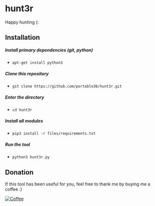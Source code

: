 # hunt3r
Happy hunting (:

## Installation

##### Install primary dependencies (git, python)
 - ```apt-get install python3```
 
 ##### Clone this repository

 - ```git clone https://github.com/portable36/hunt3r.git```

##### Enter the directory
 - ```cd hunt3r```

##### Install all modules
 - ```pip3 install -r files/requirements.txt```

##### Run the tool
 - ```python3 hunt3r.py```

## Donation
If this tool has been useful for you, feel free to thank me by buying me a coffee :)

[![Coffee](https://www.buymeacoffee.com/assets/img/custom_images/orange_img.png)](https://www.buymeacoffee.com/spyderbd)

